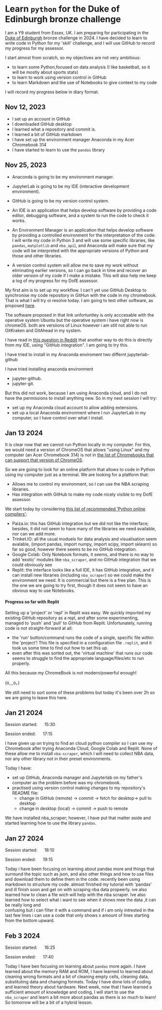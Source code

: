 # Learn `python` for the Duke of Edinburgh bronze challenge

I am a Y9 student from Essex, UK. I am preparing for participating in the [Duke of Edinburgh](https://www.dofe.org/about/) bronze challenge in 2024.
I have decided to learn to write code in Python for my 'skill' challenge, and I will use GitHub to record my progress for my assessor.

I start almost from scratch, so my objectives are not very ambitious:
- to learn some Python,focused on data analysis (I like basketball, so it will be mostly about sports stats)
- to learn to work using version control in GitHub
- to learn Markdown and the use of Notebooks to give context to my code

I will record my progress below in diary format.

## Nov 12, 2023

- I set up an account in GitHub
- I downloaded GitHub desktop
- I learned what a repository and commit is.
- I learned a bit of GitHub markdown
- I have set up the environment manager Anaconda in my Acer Chromebook 314
- I have started to learn to use the `pandas` library

## Nov 25, 2023

- Anaconda is going to be my environment manager.
- JupyterLab is going to be my IDE (interactive development environment).
- GitHub is going to be my version control system.

- An IDE is an application that helps develop software by providing a code editor, debugging software, and a system to run the code to check it works.
- An Environment Manager is an application that helps develop software by providing a controlled environment for the interpretation of the code: I will write my code in Python 3 and will use some specific libraries, like `pandas`, `matplotlib` and `nba_api`), and Anaconda will make sure that my code will be interpreted with the appropriate versions of Python and those and other libraries.
- A version control system will allow me to save my work without eliminating earlier versions, so I can go back in time and recover an older version of my code if I make a mistake. This will also help me keep a log of my progress for my DofE assessor.

My first aim is to set up my workflow. I can't yet use GitHub Desktop to synchronise my code repository in GitHun with the code in my chromebook.
That is what I will try oi resolve today. I am going to test other software, as proposed [here](https://www.systemadmin.uk/other/using-git-on-a-chromebook/).

The software proposed in that link unfortuntley is only acccesable with the operative system Ubuntu but the operative system i have right now is chromeOS. both are versiions of Linux however i am still not able to run GitKraken and GitAhead in my system.

I have read in [this question in Reddit](https://www.reddit.com/r/github/comments/mrssml/comment/guptdqt/) that another way to do this is directly from my IDE, using "GitHub integration". I am going to try this.

I have tried to install in my Anaconda enviroment two differnt jupyterlab-github

I have tried installing anaconda environment
- jupyter-github.
- jupyter-git.

But this did not work, because I am using Anaconda cloud, and I do not have the permissions to install anything new.
So in my next session I will try:
- set up my Anaconda cloud account to allow adding extensions.
- set up a local Anaconda environment where I run JupyterLab in my computer, so I have control over what I install.

## Jan 13 2024

It is clear now that we cannot run Python locally in my computer. For this, we would need a version of ChromeOS that allows "using Linux" and my computer (an Acer Chromebook 314) is not in [the list of Chromebooks that can support that version of ChromeOS](https://sites.google.com/a/chromium.org/dev/chromium-os/chrome-os-systems-supporting-linux).

So we are going to look for an online platform that allows to code in Python using my computer just as a terminal.
We are looking for a platform that:
- Allows me to control my environment, so I can use the NBA scraping libraries.
- Has integration with GitHub to make my code nicely visible to my DofE assessor.

We start today by considering [this list of recommended 'Python online compilers'](https://noeticforce.com/python-online-compiler-interpreter-code-editors):
- Paiza.io: this has GitHub integration but we did not like the interface; besides, it did not seem to have many of the libraries we need available, nor can we add more.
- Trinket.IO: all the usual moduels for data analysis and visualisation seem avalable, (import pandas, import numpy, import scipy, import sklearn) so far so good, however there seems to be no GitHub integration.
- Google Colab: Only Notebook formats, it seems, and there is no way to add 'exotic' modules like `nba_scraper`, and no GitHub integration that we could obviously see
- Replit: the interface looks like a full IDE, it has GitHub integration, and it can install new libraries (including `nba_scraper`) so we could make the environment we need. It is commercial but there is a free plan. This is the one we are going to try first, though it does not seem to have an obvious way to use Notebooks.

#### Progress so far with Replit
Setting up a 'project' or 'repl' in Replit was easy. We quickly imported my existing GitHub repository as a repl, and after some experimenting, managed to 'push' and 'pull' to GitHub from Replit.
Unfortunately, running code is not straight-forward at all:
- the 'run' button/command runs the code of a single, specific file within the 'project'! This file is specified in a configuration file `.replit`, and it took us some time to find out how to set this up.
- even after this was sorted out, the 'virtual machine' that runs our code seems to struggle to find the appropriate language/files/etc to run properly.

All this because my ChromeBook is not modern/powerful enough!

(ó﹏ò｡)

We still need to sort some of these problems but today it's been over 2h so we are going to leave this here.

## Jan 21 2024

Session started: &nbsp;&nbsp;&nbsp;&nbsp; 15:30

Session ended: &nbsp;&nbsp;&nbsp;&nbsp; 17:15

I have given up on trying to find an cloud python compiler so I can use my Chromebook after trying Anaconda Cloud, Google Colab and Replit. None of these allow me to install `nba-scraper`, which I will need to collect NBA data, nor any other library not in their preset environments. 

Today I have:
- set up GitHub, Anaconda manager and Jupyterlab on my father's computer as the problem before was my chromebook.
- practised using version control making changes to my repository's README file:
  - change in GitHub (remote) -> commit -> fetch for desktop-> pull to desktop
  - change in desktop (local) -> commit -> push to remote

We have installed nba_scraper; however, I have put that matter aside and started learning how to use the library `pandas`.

## Jan 27 2024

Session started: &nbsp;&nbsp;&nbsp;&nbsp; 18:10

Session ended: &nbsp;&nbsp;&nbsp;&nbsp; 19:15

Today i have been focusing on learning about pandas more and things that surround the topic such as json, and also other things and how to use files and download them to define them in the code. recently been using markdown to structure my code. almost finished my tutorial with 'pandas' and ill finish soon and get  on with scraping nba data propeerly. ive also learned how to clean a file wich will help with the nba scraper. Ive also learned how to select what i want to see when it shows mee the data ,it can be really long and  
confusing but i can filter it with a command and if i am only intrested in the last few lines i can use a code that only shows x amount of lines starting from the bottom upward.



## Feb 3 2024

Session started: &nbsp;&nbsp;&nbsp;&nbsp; 16:25

Session ended: &nbsp;&nbsp;&nbsp;&nbsp; 17:40

Today I have ben focusing on learning about `pandas` more again. I have learned about the memory RAM and ROM, I have learned to learned about cleaning wrong formats and a bit of cleaning empty cells, cleaning data, substituting data and changing formats. Today I have done lots of coding and learned theory about hardware. Next week, now that I have learned a sufficient amount of knowledge and coding, I will start to use the `nba_scraper` and learn a bit more about pandas as there is so much to learn! So tomorrow will be a bit of a hybrid lesson.
